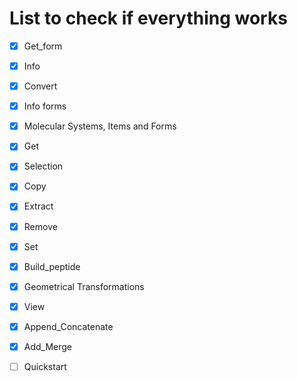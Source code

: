 # List to check if everything works

- [x] Get_form
- [x] Info
- [x] Convert
- [X] Info forms
- [X] Molecular Systems, Items and Forms
- [X] Get
- [X] Selection
- [X] Copy
- [X] Extract
- [X] Remove
- [X] Set

- [X] Build_peptide
- [X] Geometrical Transformations

- [X] View
- [X] Append_Concatenate
- [X] Add_Merge




- [ ] Quickstart